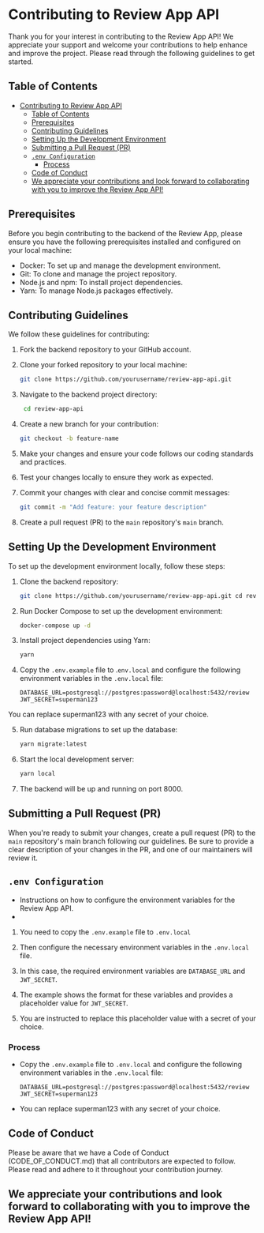 # Contributing to Review App API

Thank you for your interest in contributing to the Review App API! We appreciate your support and welcome your contributions to help enhance and improve the project. Please read through the following guidelines to get started.

## Table of Contents
- [Contributing to Review App API](#contributing-to-review-app-api)
  - [Table of Contents](#table-of-contents)
  - [Prerequisites](#prerequisites)
  - [Contributing Guidelines](#contributing-guidelines)
  - [Setting Up the Development Environment](#setting-up-the-development-environment)
  - [Submitting a Pull Request (PR)](#submitting-a-pull-request-pr)
  - [`.env Configuration`](#env-configuration)
    - [Process](#process)
  - [Code of Conduct](#code-of-conduct)
  - [We appreciate your contributions and look forward to collaborating with you to improve the Review App API!](#we-appreciate-your-contributions-and-look-forward-to-collaborating-with-you-to-improve-the-review-app-api)

## Prerequisites

Before you begin contributing to the backend of the Review App, please ensure you have the following prerequisites installed and configured on your local machine:

- Docker: To set up and manage the development environment.
- Git: To clone and manage the project repository.
- Node.js and npm: To install project dependencies.
- Yarn: To manage Node.js packages effectively.

## Contributing Guidelines

We follow these guidelines for contributing:

1. Fork the backend repository to your GitHub account.

2. Clone your forked repository to your local machine:

   ```bash
   git clone https://github.com/yourusername/review-app-api.git

3. Navigate to the backend project directory:
   ```bash 
    cd review-app-api

4. Create a new branch for your contribution:
   ```bash
   git checkout -b feature-name

5. Make your changes and ensure your code follows our coding standards and practices.

6. Test your changes locally to ensure they work as expected.

7. Commit your changes with clear and concise commit messages:
   ```bash
   git commit -m "Add feature: your feature description"

8. Create a pull request (PR) to the `main` repository's `main` branch.

## Setting Up the Development Environment
To set up the development environment locally, follow these steps:

1. Clone the backend repository:
   ```bash
   git clone https://github.com/yourusername/review-app-api.git cd review-app-api

2. Run Docker Compose to set up the development environment:
   ```bash
   docker-compose up -d

3. Install project dependencies using Yarn:
   ```bash
   yarn

4. Copy the `.env.example` file to .`env.local` and configure the following environment variables in the `.env.local` file:
   ```env
   DATABASE_URL=postgresql://postgres:password@localhost:5432/review
   JWT_SECRET=superman123

  You can replace superman123 with any secret of your choice.

5. Run database migrations to set up the database:
   ```bash
   yarn migrate:latest

6. Start the local development server:
   ```bash
   yarn local

7. The backend will be up and running on port 8000.

## Submitting a Pull Request (PR)

When you're ready to submit your changes, create a pull request (PR) to the `main` repository's main branch following our guidelines. Be sure to provide a clear description of your changes in the PR, and one of our maintainers will review it.

##  `.env Configuration` 
- Instructions on how to configure the environment variables for the Review App API. 
- 
1. You need to copy the `.env.example` file to
 `.env.local` 

2. Then configure the necessary environment variables in the `.env.local` file. 
   
3. In this case, the required environment variables are `DATABASE_URL` and `JWT_SECRET`. 
   
4. The example shows the format for these variables and provides a placeholder value for `JWT_SECRET`. 
   
5. You are instructed to replace this placeholder value with a secret of your choice.

### Process

- Copy the `.env.example` file to `.env.local` and configure the following environment variables in the `.env.local` file:
    ```env
    DATABASE_URL=postgresql://postgres:password@localhost:5432/review
    JWT_SECRET=superman123

 - You can replace superman123 with any secret of your choice.

## Code of Conduct

Please be aware that we have a Code of Conduct (CODE_OF_CONDUCT.md) that all contributors are expected to follow. Please read and adhere to it throughout your contribution journey.

## We appreciate your contributions and look forward to collaborating with you to improve the Review App API!

